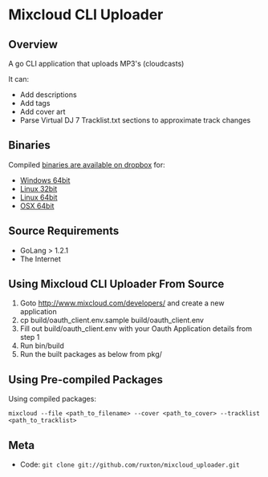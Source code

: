 Mixcloud CLI Uploader
====================================

Overview
--------

A go CLI application that uploads MP3's (cloudcasts)

It can:
 * Add descriptions
 * Add tags
 * Add cover art
 * Parse Virtual DJ 7 Tracklist.txt sections to approximate track changes

Binaries
---------

Compiled [binaries are available on dropbox](https://www.dropbox.com/sh/492dk6xvkywa1m6/AABn-CxxVjn4_B5bt6r6WqY8a/latest) for:
  * [Windows 64bit](https://www.dropbox.com/sh/492dk6xvkywa1m6/AADyNRcqIs3XZhVrnpp-xBUva/latest/mixcloud.exe)
  * [Linux 32bit](https://www.dropbox.com/sh/492dk6xvkywa1m6/AAAWQUhp0VtISWvifR69XmBEa/latest/mixcloud.linux)
  * [Linux 64bit](https://www.dropbox.com/sh/492dk6xvkywa1m6/AAAWQUhp0VtISWvifR69XmBEa/latest/mixcloud.linux64)
  * [OSX 64bit](https://www.dropbox.com/sh/492dk6xvkywa1m6/AAAWQUhp0VtISWvifR69XmBEa/latest/mixcloud.osx)

Source Requirements
------------

* GoLang > 1.2.1
* The Internet

Using Mixcloud CLI Uploader From Source
--------------------------------

  1. Goto http://www.mixcloud.com/developers/ and create a new application
  1. cp build/oauth_client.env.sample build/oauth_client.env
  1. Fill out build/oauth_client.env with your Oauth Application details from step 1
  1. Run bin/build
  1. Run the built packages as below from pkg/

Using Pre-compiled Packages
---------------------------

Using compiled packages:

  `mixcloud --file <path_to_filename> --cover <path_to_cover> --tracklist <path_to_tracklist>`

Meta
----

* Code: `git clone git://github.com/ruxton/mixcloud_uploader.git`

